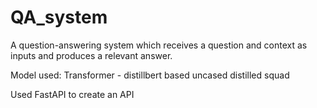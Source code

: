 # QA_system

A question-answering system which receives a question and context as inputs and produces a relevant answer.

Model used: 
Transformer - distillbert based uncased distilled squad

Used FastAPI to create an API


